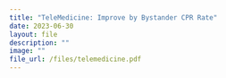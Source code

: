 ```yaml
---
title: "TeleMedicine: Improve by Bystander CPR Rate"
date: 2023-06-30
layout: file
description: ""
image: ""
file_url: /files/telemedicine.pdf
---
```


